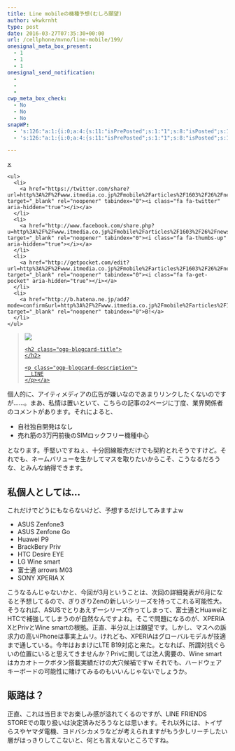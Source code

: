 ```yaml
---
title: Line mobileの機種予想(むしろ願望)
author: wkwkrnht
type: post
date: 2016-03-27T07:35:30+00:00
url: /cellphone/mvno/line-mobile/199/
onesignal_meta_box_present:
  - 1
  - 1
  - 1
onesignal_send_notification:
  - 
  - 
  - 
cwp_meta_box_check:
  - No
  - No
  - No
snapWP:
  - 's:126:"a:1:{i:0;a:4:{s:11:"isPrePosted";s:1:"1";s:8:"isPosted";s:1:"1";s:4:"pgID";s:3:"683";s:5:"pDate";s:19:"2016-11-03 10:10:16";}}";'
  - 's:126:"a:1:{i:0;a:4:{s:11:"isPrePosted";s:1:"1";s:8:"isPosted";s:1:"1";s:4:"pgID";s:3:"683";s:5:"pDate";s:19:"2016-11-03 10:10:16";}}";'

---
```

<div class="ogp-blogcard">
  <div id="ogp-blogcard-share-http://www.itmedia.co.jp/mobile/articles/1603/26/news014.html" class="ogp-blogcard-share none">
    <a href="javascript:void(0)" class="ogp-blogcard-share-close" tabindex="0" onclick="document.getElementById('ogp-blogcard-share-http://www.itmedia.co.jp/mobile/articles/1603/26/news014.html').classList.toggle('none');document.getElementById('ogp-blogcard-share-http://www.itmedia.co.jp/mobile/articles/1603/26/news014.html').classList.toggle('block');">×</a> 
    
    <ul>
      <li>
        <a href="https://twitter.com/share?url=http%3A%2F%2Fwww.itmedia.co.jp%2Fmobile%2Farticles%2F1603%2F26%2Fnews014.html&text=" target="_blank" rel="noopener" tabindex="0"><i class="fa fa-twitter" aria-hidden="true"></i></a>
      </li>
      <li>
        <a href="http://www.facebook.com/share.php?u=http%3A%2F%2Fwww.itmedia.co.jp%2Fmobile%2Farticles%2F1603%2F26%2Fnews014.html" target="_blank" rel="noopener" tabindex="0"><i class="fa fa-thumbs-up" aria-hidden="true"></i></a>
      </li>
      <li>
        <a href="http://getpocket.com/edit?url=http%3A%2F%2Fwww.itmedia.co.jp%2Fmobile%2Farticles%2F1603%2F26%2Fnews014.html&title=" target="_blank" rel="noopener" tabindex="0"><i class="fa fa-get-pocket" aria-hidden="true"></i></a>
      </li>
      <li>
        <a href="http://b.hatena.ne.jp/add?mode=confirm&url=http%3A%2F%2Fwww.itmedia.co.jp%2Fmobile%2Farticles%2F1603%2F26%2Fnews014.html&title=" target="_blank" rel="noopener" tabindex="0">B!</a>
      </li>
    </ul>
  </div>
  
  <blockquote class="ogp-blogcard-main" cite="http://www.itmedia.co.jp/mobile/articles/1603/26/news014.html">
    <img class="ogp-blogcard-img" src="http://image.itmedia.co.jp/mobile/articles/1603/26/st_me-01.jpg" /> <a href="http://www.itmedia.co.jp/mobile/articles/1603/26/news014.html" target="_blank" rel="noopener" tabindex="0" title="" class="ogp-blogcard-info"> 
    
    <h2 class="ogp-blogcard-title">
    </h2>
    
    <p class="ogp-blogcard-description">
      LINE
    </p></a>
  </blockquote>
  
  <a href="javascript:void(0)" class="ogp-blogcard-share-toggle" tabindex="0" onclick="document.getElementById('ogp-blogcard-share-http://www.itmedia.co.jp/mobile/articles/1603/26/news014.html').classList.toggle('none');document.getElementById('ogp-blogcard-share-http://www.itmedia.co.jp/mobile/articles/1603/26/news014.html').classList.toggle('block');"><i class="fa fa-2x fa-share-alt"></i></a>
</div>


  
個人的に、アイティメディアの広告が嫌いなのであまりリンクしたくないのですが……。まあ、私情は置いといて、こちらの記事の2ページに丁度、業界関係者のコメントがあります。それによると、

  * 自社独自開発はなし
  * 売れ筋の3万円前後のSIMロックフリー機種中心

となります。手堅いですねぇ、十分回線販売だけでも契約とれそうですけど。それでも、ネームバリューを生かしてマスを取りたいからこそ、こうなるだろうな、とみんな納得できます。

## 私個人としては…

これだけでどうにもならないけど、予想するだけしてみますよw

  * ASUS Zenfone3
  * ASUS Zenfone Go
  * Huawei P9
  * BrackBery Priv
  * HTC Desire EYE
  * LG Wine smart
  * 富士通 arrows M03
  * SONY XPERIA X

こうなるんじゃないかと、今回が3月ということは、次回の詳細発表が6月になると予想してるので、ぎりぎりZenの新しいシリーズを持ってこれる可能性大。そうなれば、ASUSでとりあえず一シリーズ作ってしまって、富士通とHuaweiとHTCで補強してしまうのが自然なんですよね。そこで問題になるのが、XPERIA XとPrivとWine smartの根拠。正直、半分以上は願望です。しかし、マスへの訴求力の高いiPhoneは事実上ムリ。けれども、XPERIAはグローバルモデルが技適まで通している。今年はおまけにLTE B19対応と来た。となれば、所謂対抗ぐらいの位置にいると思えてきませんか？Privに関しては法人需要の、Wine smartはカカオトークボタン搭載実績だけの大穴候補ですw それでも、ハードウェアキーボードの可能性に賭けてみるのもいいんじゃないでしょうか。

## 販路は？

正直、これは当日までお楽しみ感が溢れてくるのですが、LINE FRIENDS STOREでの取り扱いは決定済みだろうなとは思います。それ以外には、トイザらスやヤマダ電機、ヨドバシカメラなどが考えられますがもう少しリーチしたい層がはっきりしてこないと、何とも言えないところですね。